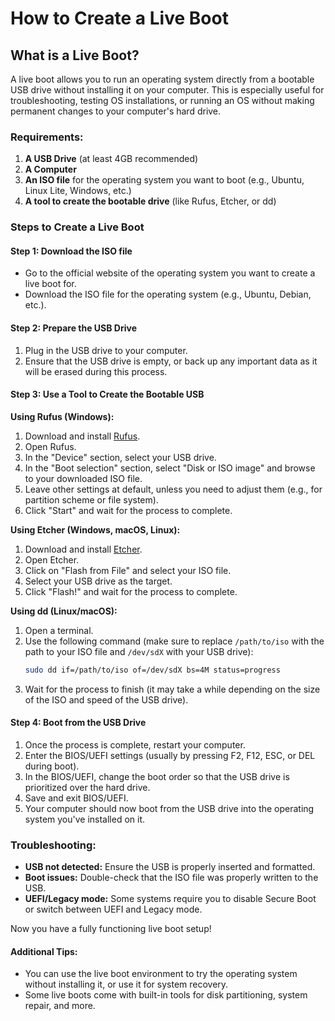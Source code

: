 # How to Create a Live Boot

## What is a Live Boot?
A live boot allows you to run an operating system directly from a bootable USB drive without installing it on your computer. This is especially useful for troubleshooting, testing OS installations, or running an OS without making permanent changes to your computer's hard drive.

### Requirements:
1. **A USB Drive** (at least 4GB recommended)
2. **A Computer**
3. **An ISO file** for the operating system you want to boot (e.g., Ubuntu, Linux Lite, Windows, etc.)
4. **A tool to create the bootable drive** (like Rufus, Etcher, or dd)

### Steps to Create a Live Boot

#### Step 1: Download the ISO file
- Go to the official website of the operating system you want to create a live boot for.
- Download the ISO file for the operating system (e.g., Ubuntu, Debian, etc.).

#### Step 2: Prepare the USB Drive
1. Plug in the USB drive to your computer.
2. Ensure that the USB drive is empty, or back up any important data as it will be erased during this process.

#### Step 3: Use a Tool to Create the Bootable USB

**Using Rufus (Windows):**

1. Download and install [Rufus](https://rufus.ie/).
2. Open Rufus.
3. In the "Device" section, select your USB drive.
4. In the "Boot selection" section, select "Disk or ISO image" and browse to your downloaded ISO file.
5. Leave other settings at default, unless you need to adjust them (e.g., for partition scheme or file system).
6. Click "Start" and wait for the process to complete.

**Using Etcher (Windows, macOS, Linux):**

1. Download and install [Etcher](https://www.balena.io/etcher/).
2. Open Etcher.
3. Click on "Flash from File" and select your ISO file.
4. Select your USB drive as the target.
5. Click "Flash!" and wait for the process to complete.

**Using dd (Linux/macOS):**

1. Open a terminal.
2. Use the following command (make sure to replace `/path/to/iso` with the path to your ISO file and `/dev/sdX` with your USB drive):
    ```bash
    sudo dd if=/path/to/iso of=/dev/sdX bs=4M status=progress
    ```
3. Wait for the process to finish (it may take a while depending on the size of the ISO and speed of the USB drive).

#### Step 4: Boot from the USB Drive
1. Once the process is complete, restart your computer.
2. Enter the BIOS/UEFI settings (usually by pressing F2, F12, ESC, or DEL during boot).
3. In the BIOS/UEFI, change the boot order so that the USB drive is prioritized over the hard drive.
4. Save and exit BIOS/UEFI.
5. Your computer should now boot from the USB drive into the operating system you've installed on it.

### Troubleshooting:
- **USB not detected:** Ensure the USB is properly inserted and formatted.
- **Boot issues:** Double-check that the ISO file was properly written to the USB.
- **UEFI/Legacy mode:** Some systems require you to disable Secure Boot or switch between UEFI and Legacy mode.

Now you have a fully functioning live boot setup!

#### Additional Tips:
- You can use the live boot environment to try the operating system without installing it, or use it for system recovery.
- Some live boots come with built-in tools for disk partitioning, system repair, and more.
